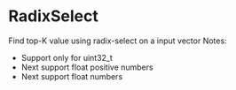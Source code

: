 # RadixSelect
Find top-K value using radix-select on a input vector
Notes:
- Support only for uint32_t
- Next support float positive numbers
- Next support float numbers
